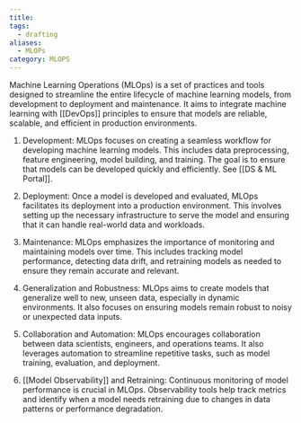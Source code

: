 ```yaml
---
title: 
tags:
  - drafting
aliases:
  - MLOPs
category: MLOPS
---
```

Machine Learning Operations (MLOps) is a set of practices and tools designed to streamline the entire lifecycle of machine learning models, from development to deployment and maintenance. It aims to integrate machine learning with [[DevOps]] principles to ensure that models are reliable, scalable, and efficient in production environments. 

1. Development: MLOps focuses on creating a seamless workflow for developing machine learning models. This includes data preprocessing, feature engineering, model building, and training. The goal is to ensure that models can be developed quickly and efficiently. See [[DS & ML Portal]].

2. Deployment: Once a model is developed and evaluated, MLOps facilitates its deployment into a production environment. This involves setting up the necessary infrastructure to serve the model and ensuring that it can handle real-world data and workloads.

3. Maintenance: MLOps emphasizes the importance of monitoring and maintaining models over time. This includes tracking model performance, detecting data drift, and retraining models as needed to ensure they remain accurate and relevant.

4. Generalization and Robustness: MLOps aims to create models that generalize well to new, unseen data, especially in dynamic environments. It also focuses on ensuring models remain robust to noisy or unexpected data inputs.

5. Collaboration and Automation: MLOps encourages collaboration between data scientists, engineers, and operations teams. It also leverages automation to streamline repetitive tasks, such as model training, evaluation, and deployment.

6. [[Model Observability]] and Retraining: Continuous monitoring of model performance is crucial in MLOps. Observability tools help track metrics and identify when a model needs retraining due to changes in data patterns or performance degradation.
